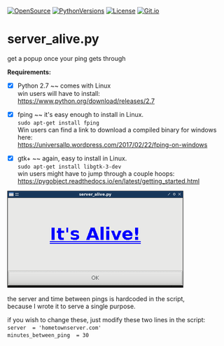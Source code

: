
[![OpenSource](https://img.shields.io/badge/Open-Source-orange.svg)](https://github.com/doyousketch2)  [![PythonVersions](https://img.shields.io/badge/Python-2.7-blue.svg)](https://www.python.org/)  [![License](https://img.shields.io/badge/license-GPL--v3-lightgrey.svg)](https://www.gnu.org/licenses/gpl-3.0.en.html)  [![Git.io](https://img.shields.io/badge/Git.io-fptgb-233139.svg)](https://git.io/fptgb)  

# server_alive.py  
get a popup once your ping gets through  

**Requirements:**  
- [x] Python 2.7  ~~  comes with Linux  
      win users will have to install:  
      https://www.python.org/download/releases/2.7  

- [x] fping ~~  it's easy enough to install in Linux.  
      `sudo apt-get install fping`  
      Win users can find a link to download a compiled binary for windows here:  
      https://universallp.wordpress.com/2017/02/22/fping-on-windows  
      
- [x] gtk+  ~~  again, easy to install in Linux.  
      `sudo apt-get install libgtk-3-dev`  
       win users might have to jump through a couple hoops:  
       https://pygobject.readthedocs.io/en/latest/getting_started.html  

![image](https://raw.githubusercontent.com/doyousketch2/server_alive/master/Screenshot.png)  

the server and time between pings is hardcoded in the script,  
because I wrote it to serve a single purpose.  

if you wish to change these, just modify these two lines in the script:  
`server  = 'hometownserver.com'`  
`minutes_between_ping  = 30`  
